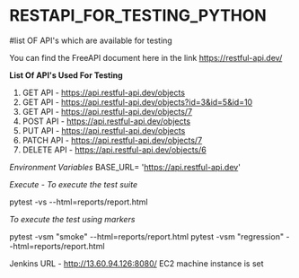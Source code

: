 # RESTAPI_FOR_TESTING_PYTHON

#list OF API's which are available for testing

You can find the FreeAPI document here in the link 
  https://restful-api.dev/

**List Of API's Used For Testing**
1. GET API - https://api.restful-api.dev/objects
2. GET API - https://api.restful-api.dev/objects?id=3&id=5&id=10
3. GET API - https://api.restful-api.dev/objects/7
4. POST API - https://api.restful-api.dev/objects
5. PUT API - https://api.restful-api.dev/objects
6. PATCH API - https://api.restful-api.dev/objects/7
7. DELETE API -  https://api.restful-api.dev/objects/6


*Environment Variables*
BASE_URL= 'https://api.restful-api.dev'

*Execute - To execute the test suite*

pytest -vs --html=reports/report.html


*To execute the test using markers*

pytest -vsm "smoke" --html=reports/report.html
pytest -vsm "regression" --html=reports/report.html


Jenkins URL - http://13.60.94.126:8080/
EC2 machine instance is set